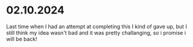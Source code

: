 # 02.10.2024
Last time when I had an attempt at completing this I kind of gave up, but I still think my idea wasn't bad and it was pretty challanging, so i promise i will be back!